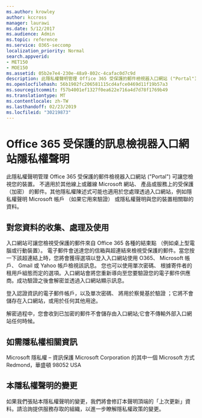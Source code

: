 ```yaml
---
ms.author: krowley
author: kccross
manager: laurawi
ms.date: 5/12/2017
ms.audience: Admin
ms.topic: reference
ms.service: O365-seccomp
localization_priority: Normal
search.appverid:
- MET150
- MOE150
ms.assetid: 05b2e7e4-230e-48a9-802c-4cafac0d7c9d
description: 此隱私權聲明管理 Office 365 受保護的郵件檢視器入口網站 ("Portal") 可讓您檢視您的裝置。 不適用於其他線上或離線 Microsoft 網站、 產品或服務上的受保護 （加密） 的郵件。其他隱私權陳述式可能也適用於您處理透過入口網站，例如隱私權聲明 Microsoft 帳戶 （如果它用來驗證） 或隱私權聲明與您的裝置相關聯的資料。
ms.openlocfilehash: 56b1902fc206581115cd4afce0469d11f19b57a3
ms.sourcegitcommit: f57b4001ef1327f0ea622e716a4d7d78f1769b49
ms.translationtype: MT
ms.contentlocale: zh-TW
ms.lasthandoff: 02/23/2019
ms.locfileid: "30219873"
---
```

# <a name="office-365-protected-message-viewer-portal-privacy-statement"></a>Office 365 受保護的訊息檢視器入口網站隱私權聲明

此隱私權聲明管理 Office 365 受保護的郵件檢視器入口網站 ("Portal") 可讓您檢視您的裝置。 不適用於其他線上或離線 Microsoft 網站、 產品或服務上的受保護 （加密） 的郵件。其他隱私權陳述式可能也適用於您處理透過入口網站，例如隱私權聲明 Microsoft 帳戶 （如果它用來驗證） 或隱私權聲明與您的裝置相關聯的資料。

## <a name="collection-processing-and-use-of-your-information"></a>對您資料的收集、處理及使用

入口網站可讓您檢視受保護的郵件來自 Office 365 各種的結束點 （例如桌上型電腦或行動裝置）。 電子郵件會送達您的信箱與超連結來檢視受保護的郵件。當您按一下該超連結上時，您將會獲得選項以登入入口網站使用 O365、 Microsoft 帳戶、 Gmail 或 Yahoo 帳戶檢視該訊息。 您也可以使用單次密碼、 根據寄件者的租用戶組態而定的選項。入口網站會將您重新導向至您要驗證您的電子郵件供應商。成功驗證之後會解密並透過入口網站顯示訊息。

登入認證資訊的電子郵件帳戶，以及單次密碼、 將用於察覺基於驗證 ；它將不會儲存在入口網站，或用於任何其他用途。

解密過程中，您會收到已加密的郵件不會儲存由入口網站;它會不傳輸外部入口網站任何時候。

## <a name="for-more-information-about-privacy"></a>如需隱私權相關資訊

Microsoft 隱私權 – 資訊保護 Microsoft Corporation 的其中一個 Microsoft 方式 Redmond，華盛頓 98052 USA

##     <a name="changes-to-this-statement"></a>本隱私權聲明的變更

如果我們張貼本隱私權聲明的變更，我們將會修訂本聲明頂端的「上次更新」資料。請洽詢提供服務存取的組織，以進一步瞭解隱私權政策的變更。


